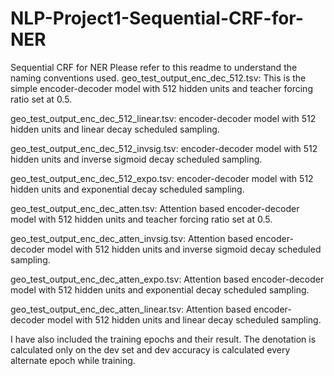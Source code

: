 # NLP-Project1-Sequential-CRF-for-NER
Sequential CRF for NER
Please refer to this readme to understand the naming conventions used. 
geo_test_output_enc_dec_512.tsv: This is the simple encoder-decoder model with 512 hidden units and teacher forcing ratio set at 0.5. 

geo_test_output_enc_dec_512_linear.tsv: encoder-decoder model with 512 hidden units and linear decay scheduled sampling. 

geo_test_output_enc_dec_512_invsig.tsv: encoder-decoder model with 512 hidden units and inverse sigmoid decay scheduled sampling. 

geo_test_output_enc_dec_512_expo.tsv: encoder-decoder model with 512 hidden units and exponential decay scheduled sampling. 

geo_test_output_enc_dec_atten.tsv: Attention based encoder-decoder model with 512 hidden units and teacher forcing ratio set at 0.5.

geo_test_output_enc_dec_atten_invsig.tsv: Attention based encoder-decoder model with 512 hidden units and inverse sigmoid decay scheduled sampling. 

geo_test_output_enc_dec_atten_expo.tsv: Attention based encoder-decoder model with 512 hidden units and exponential decay scheduled sampling. 

geo_test_output_enc_dec_atten_linear.tsv: Attention based encoder-decoder model with 512 hidden units and linear decay scheduled sampling. 

I have also included the training epochs and their result. The denotation is calculated only on the dev set and dev accuracy is calculated every alternate epoch while training. 
